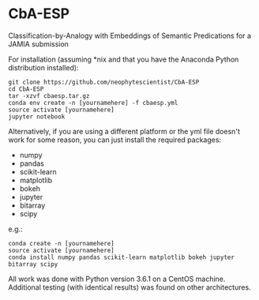 # CbA-ESP
Classification-by-Analogy with Embeddings of Semantic Predications for a JAMIA submission

For installation (assuming \*nix and that you have the Anaconda Python distribution installed):
```
git clone https://github.com/neophytescientist/CbA-ESP
cd CbA-ESP
tar -xzvf cbaesp.tar.gz
conda env create -n [yournamehere] -f cbaesp.yml
source activate [yournamehere]
jupyter notebook
```

Alternatively, if you are using a different platform or the yml file doesn't work for some reason, you can just install the required packages:
* numpy 
* pandas 
* scikit-learn 
* matplotlib 
* bokeh 
* jupyter 
* bitarray 
* scipy

e.g.:

```
conda create -n [yournamehere]
source activate [yournamehere]
conda install numpy pandas scikit-learn matplotlib bokeh jupyter bitarray scipy
```

All work was done with Python version 3.6.1 on a CentOS machine. Additional testing (with identical results) was found on other architectures.
